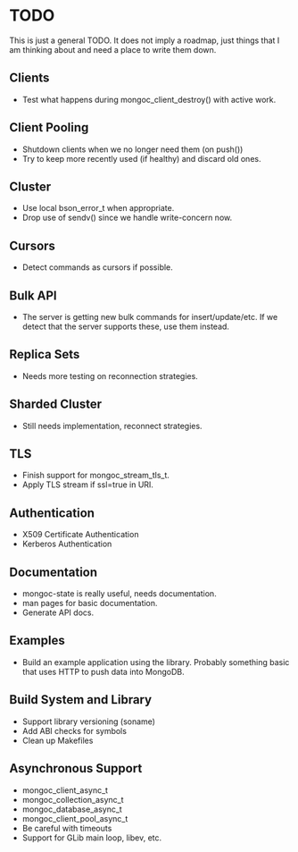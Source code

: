 # TODO

This is just a general TODO. It does not imply a roadmap, just things that
I am thinking about and need a place to write them down.

## Clients

 * Test what happens during mongoc_client_destroy() with active work.

## Client Pooling

 * Shutdown clients when we no longer need them (on push())
 * Try to keep more recently used (if healthy) and discard old ones.

## Cluster

 * Use local bson_error_t when appropriate.
 * Drop use of sendv() since we handle write-concern now.

## Cursors

 * Detect commands as cursors if possible.

## Bulk API

 * The server is getting new bulk commands for insert/update/etc.
   If we detect that the server supports these, use them instead.

## Replica Sets

 * Needs more testing on reconnection strategies.

## Sharded Cluster

 * Still needs implementation, reconnect strategies.

## TLS

 * Finish support for mongoc_stream_tls_t.
 * Apply TLS stream if ssl=true in URI.

## Authentication

 * X509 Certificate Authentication
 * Kerberos Authentication

## Documentation

 * mongoc-state is really useful, needs documentation.
 * man pages for basic documentation.
 * Generate API docs.

## Examples

 * Build an example application using the library.
   Probably something basic that uses HTTP to push data into MongoDB.

## Build System and Library

 * Support library versioning (soname)
 * Add ABI checks for symbols
 * Clean up Makefiles

## Asynchronous Support

 * mongoc_client_async_t
 * mongoc_collection_async_t
 * mongoc_database_async_t
 * mongoc_client_pool_async_t
 * Be careful with timeouts
 * Support for GLib main loop, libev, etc.
